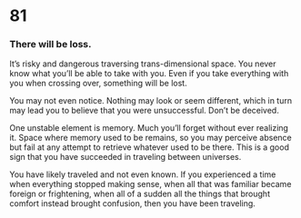 # 81

### There will be loss.

It’s risky and dangerous traversing trans-dimensional space. You never know what you’ll be able to take with you. Even if you take everything with you when crossing over, something will be lost. 

You may not even notice. Nothing may look or seem different, which in turn may lead you to believe that you were unsuccessful. Don’t be deceived. 

One unstable element is memory. Much you’ll forget without ever realizing it. Space where memory used to be remains, so you may perceive absence but fail at any attempt to retrieve whatever used to be there. This is a good sign that you have succeeded in traveling between universes.

You have likely traveled and not even known. If you experienced a time when everything stopped making sense, when all that was familiar became foreign or frightening, when all of a sudden all the things that brought comfort instead brought confusion, then you have been traveling.